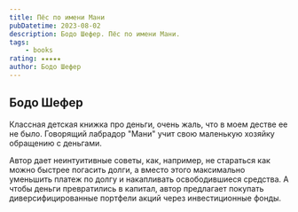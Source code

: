 ```yaml
---
title: Пёс по имени Мани
pubDatetime: 2023-08-02
description: Бодо Шефер. Пёс по имени Мани.
tags:
    - books
rating: ★★★★★
author: Бодо Шефер
---
```


Бодо Шефер
----------

Классная детская книжка про деньги, очень жаль, что в моем дестве ее не было. Говорящий лабрадор "Мани" учит свою маленькую хозяйку обращению с деньгами.

Автор дает неинтуитивные советы, как, например, не стараться как можно быстрее погасить долги, а вместо этого максимально уменьшить платеж по долгу и накапливать освободившиеся средства. А чтобы деньги превратились в капитал, автор предлагает покупать диверсифицированные портфели акций через инвестиционные фонды.
